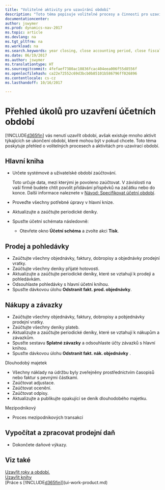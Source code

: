 ```yaml
---
title: "Volitelné aktivity pro uzavírání období"
description: "Toto téma popisuje volitelné procesy a činnosti pro uzavírání účetních období v Dynamics NAV."
documentationcenter: 
author: jswymer
ms.prod: dynamics-nav-2017
ms.topic: article
ms.devlang: na
ms.tgt_pltfrm: na
ms.workload: na
ms.search.keywords: year closing, close accounting period, close fiscal year, aging, creditor payments, vendor payments
ms.date: 06/19/2017
ms.author: jswymer
ms.translationtype: HT
ms.sourcegitcommit: 4fefaef7380ac10836fcac404eea006f55d8556f
ms.openlocfilehash: ca22e72552c69d3bcb0b85101b586796ff026896
ms.contentlocale: cs-cz
ms.lasthandoff: 10/16/2017

---
```

# <a name="overview-of-tasks-to-close-accounting-periods"></a>Přehled úkolů pro uzavření účetních období
[!INCLUDE[d365fin](includes/d365fin_md.md)] vás nenutí uzavřít období, avšak existuje mnoho aktivit týkajících se ukončení období, které mohou být v pokud chcete. Toto téma poskytuje přehled o volitelných procesech a aktivitách pro uzavírací období.  

## <a name="general-ledger"></a>Hlavní kniha
* Určete systémové a uživatelské období zaúčtování.  

    Toto určuje data, mezi kterými je povoleno zaúčtovat. V závislosti na vaší firmě budete chtít povolit přidávání příspěvků na začátku nebo do konce. Další informace naleznete v [Návod: Specifikovat účetní období](finance-how-specify-posting-periods.md).  
* Proveďte všechny potřebné úpravy v hlavní knize.  
* Aktualizujte a zaúčtujte periodické deníky.  
  <!--* Process Consolidations-->
* Spusťte účetní schémata následovně:  
  * Otevřete okno **Účetní schéma** a zvolte akci **Tisk**.  

## <a name="sales-and-receivables"></a>Prodej a pohledávky
* Zaúčtujte všechny objednávky, faktury, dobropisy a objednávky prodejní vratky.  
* Zaúčtujte všechny deníky přijaté hotovosti.  
* Aktualizujte a zaúčtujte periodické deníky, které se vztahují k prodeji a pohledávkám.  
* Odsouhlaste pohledávky s hlavní účetní knihou.  
* Spusťte dávkovou úlohu **Odstranit fakt. prod. objednávky**.  

## <a name="purchases-and-payables"></a>Nákupy a závazky
* Zaúčtujte všechny objednávky, faktury, dobropisy a pobjednávky prodejní vratky.  
* Zaúčtujte všechny deníky plateb.  
* Aktualizujte a zaúčtujte periodické deníky, které se vztahují k nákupům a závazkům.  
* Spusťte sestavu **Splatné závazky** a odsouhlaste účty závazků s hlavní knihou.  
* Spusťte dávkovou úlohu **Odstranit fakt. nák. objednávky** .  

Dlouhodobý majetek
* Všechny náklady na údržbu byly zveřejněny prostřednictvím časopisů nebo faktur s pevnými částkami.
* Zaúčtovat adjustace.
* Zaúčtovat ocenění.
* Zaúčtovat odpisy.
* Aktualizujte a publikujte opakující se deník dlouhodobého majetku.

Mezipodnikový
* Proces mezipodnikových transakcí

## <a name="calculate-and-process-sales-tax"></a>Vypočítat a zpracovat prodejní daň
* Dokončete daňové výkazy.  

## <a name="see-also"></a>Viz také
[Uzavřít roky a období.](year-close-years-periods.md)  
[Uzavřít knihy](year-close-books.md)  
[Práce s [!INCLUDE[d365fin](includes/d365fin_md.md)]](ui-work-product.md)

